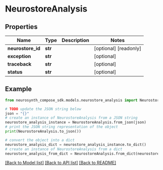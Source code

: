 # NeurostoreAnalysis


## Properties

Name | Type | Description | Notes
------------ | ------------- | ------------- | -------------
**neurostore_id** | **str** |  | [optional] [readonly] 
**exception** | **str** |  | [optional] 
**traceback** | **str** |  | [optional] 
**status** | **str** |  | [optional] 

## Example

```python
from neurosynth_compose_sdk.models.neurostore_analysis import NeurostoreAnalysis

# TODO update the JSON string below
json = "{}"
# create an instance of NeurostoreAnalysis from a JSON string
neurostore_analysis_instance = NeurostoreAnalysis.from_json(json)
# print the JSON string representation of the object
print(NeurostoreAnalysis.to_json())

# convert the object into a dict
neurostore_analysis_dict = neurostore_analysis_instance.to_dict()
# create an instance of NeurostoreAnalysis from a dict
neurostore_analysis_from_dict = NeurostoreAnalysis.from_dict(neurostore_analysis_dict)
```
[[Back to Model list]](../README.md#documentation-for-models) [[Back to API list]](../README.md#documentation-for-api-endpoints) [[Back to README]](../README.md)


